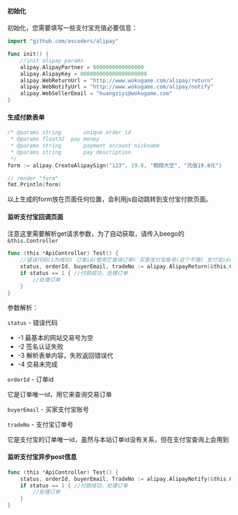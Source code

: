 #### 初始化


初始化，您需要填写一些支付宝充值必要信息：

~~~ go
import "github.com/ascoders/alipay"

func init() {
	//init alipay params
	alipay.AlipayPartner = 0000000000000000
	alipay.AlipayKey = 000000000000000000000	
	alipay.WebReturnUrl = "http://www.wokugame.com/alipay/return"
	alipay.WebNotifyUrl = "http://www.wokugame.com/alipay/notify"
	alipay.WebSellerEmail = "huangziyi@wokugame.com"
}
~~~
	
#### 生成付款表单

~~~ go
/* @params string		unique order id
 * @params float32	pay money
 * @params string		payment account nickname
 * @params string		pay description
 */
form := alipay.CreateAlipaySign("123", 19.8, "翱翔大空", "充值19.8元")

// render "form"
fmt.Println(form)
~~~
	
以上生成的form放在页面任何位置，会利用js自动跳转到支付宝付款页面。
	
#### 监听支付宝回调页面

注意这里需要解析get请求参数，为了自动获取，请传入beego的`&this.Controller`

~~~ go
func (this *ApiController) Test() {
	//错误代码(1为成功) 订单id(使用它查询订单) 买家支付宝账号(这个不错) 支付宝id(支付宝账单id)
	status, orderId, buyerEmail, tradeNo := alipay.AlipayReturn(&this.Controller)
	if status == 1 { //付款成功，处理订单
		//处理订单
	}
}
~~~

参数解析：

`status` - 错误代码

 - -1  最基本的网站交易号为空
 - -2  签名认证失败
 - -3  解析表单内容，失败返回错误代
 - -4  交易未完成

`orderId` - 订单id

它是订单唯一id，用它来查询交易订单

`buyerEmail` - 买家支付宝账号

`tradeNo` - 支付宝订单号

它是支付宝的订单唯一id，虽然与本站订单id没有关系，但在支付宝查询上会用到

#### 监听支付宝异步post信息 

~~~ go
func (this *ApiController) Test() {
	status, orderId, buyerEmail, TradeNo := alipay.AlipayNotify(&this.Controller)
	if status == 1 { //付款成功，处理订单
		//处理订单
	}
}
~~~